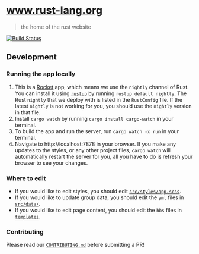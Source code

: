 # www.rust-lang.org
> the home of the rust website

[![Build Status](https://travis-ci.org/rust-lang/www.rust-lang.org.svg?token=hHeDp9pQmz9kvsgRNVHy&branch=master)](https://travis-ci.org/rust-lang/www.rust-lang.org)

## Development

### Running the app locally

1. This is a [Rocket](https://rocket.rs/) app, which means we use the `nightly` channel of Rust. You can install it using [`rustup`](https://rustup.rs/) by running `rustup default nightly`. The Rust `nightly` that we deploy with is listed in the `RustConfig` file. If the latest `nightly` is not working for you, you should use the `nightly` version in that file.
1. Install `cargo watch` by running `cargo install cargo-watch` in your terminal.
1. To build the app and run the server, run `cargo watch -x run` in your terminal.
1. Navigate to http://localhost:7878 in your browser. If you make any updates to the styles, or any other project files, `cargo watch` will automatically restart the server for you, all you have to do is refresh your browser to see your changes.

### Where to edit

- If you would like to edit styles, you should edit [`src/styles/app.scss`](src/styles/app.scss). 
- If you would like to update group data, you should edit the `yml` files in [`src/data/`](src/data/).
- If you would like to edit page content, you should edit the `hbs` files in [`templates`](templates).

### Contributing

Please read our [`CONTRIBUTING.md`](CONTRIBUTING.md) before submitting a PR!
